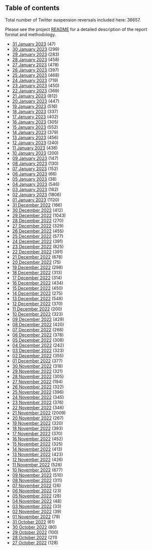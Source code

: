 ## Table of contents
Total number of Twitter suspension reversals included here: 36657.

Please see the project [README](https://github.com/travisbrown/unsuspensions) for a detailed description of the report format and methodology.
* [31 January 2023](2023-01-31/) (47)
* [30 January 2023](2023-01-30/) (299)
* [29 January 2023](2023-01-29/) (283)
* [28 January 2023](2023-01-28/) (458)
* [27 January 2023](2023-01-27/) (478)
* [26 January 2023](2023-01-26/) (397)
* [25 January 2023](2023-01-25/) (468)
* [24 January 2023](2023-01-24/) (719)
* [23 January 2023](2023-01-23/) (450)
* [22 January 2023](2023-01-22/) (369)
* [21 January 2023](2023-01-21/) (812)
* [20 January 2023](2023-01-20/) (447)
* [19 January 2023](2023-01-19/) (516)
* [18 January 2023](2023-01-18/) (337)
* [17 January 2023](2023-01-17/) (402)
* [16 January 2023](2023-01-16/) (305)
* [15 January 2023](2023-01-15/) (552)
* [14 January 2023](2023-01-14/) (379)
* [13 January 2023](2023-01-13/) (456)
* [12 January 2023](2023-01-12/) (240)
* [11 January 2023](2023-01-11/) (436)
* [10 January 2023](2023-01-10/) (200)
* [09 January 2023](2023-01-09/) (147)
* [08 January 2023](2023-01-08/) (130)
* [07 January 2023](2023-01-07/) (152)
* [06 January 2023](2023-01-06/) (66)
* [05 January 2023](2023-01-05/) (38)
* [04 January 2023](2023-01-04/) (546)
* [03 January 2023](2023-01-03/) (162)
* [02 January 2023](2023-01-02/) (1806)
* [01 January 2023](2023-01-01/) (1120)
* [31 December 2022](2022-12-31/) (166)
* [30 December 2022](2022-12-30/) (412)
* [29 December 2022](2022-12-29/) (1043)
* [28 December 2022](2022-12-28/) (270)
* [27 December 2022](2022-12-27/) (329)
* [26 December 2022](2022-12-26/) (455)
* [25 December 2022](2022-12-25/) (577)
* [24 December 2022](2022-12-24/) (391)
* [23 December 2022](2022-12-23/) (825)
* [22 December 2022](2022-12-22/) (391)
* [21 December 2022](2022-12-21/) (678)
* [20 December 2022](2022-12-20/) (75)
* [19 December 2022](2022-12-19/) (298)
* [18 December 2022](2022-12-18/) (313)
* [17 December 2022](2022-12-17/) (314)
* [16 December 2022](2022-12-16/) (434)
* [15 December 2022](2022-12-15/) (450)
* [14 December 2022](2022-12-14/) (275)
* [13 December 2022](2022-12-13/) (548)
* [12 December 2022](2022-12-12/) (370)
* [11 December 2022](2022-12-11/) (200)
* [10 December 2022](2022-12-10/) (323)
* [09 December 2022](2022-12-09/) (429)
* [08 December 2022](2022-12-08/) (420)
* [07 December 2022](2022-12-07/) (268)
* [06 December 2022](2022-12-06/) (378)
* [05 December 2022](2022-12-05/) (308)
* [04 December 2022](2022-12-04/) (242)
* [03 December 2022](2022-12-03/) (323)
* [02 December 2022](2022-12-02/) (355)
* [01 December 2022](2022-12-01/) (377)
* [30 November 2022](2022-11-30/) (318)
* [29 November 2022](2022-11-29/) (321)
* [28 November 2022](2022-11-28/) (305)
* [27 November 2022](2022-11-27/) (194)
* [26 November 2022](2022-11-26/) (322)
* [25 November 2022](2022-11-25/) (396)
* [24 November 2022](2022-11-24/) (345)
* [23 November 2022](2022-11-23/) (376)
* [22 November 2022](2022-11-22/) (346)
* [21 November 2022](2022-11-21/) (2009)
* [20 November 2022](2022-11-20/) (267)
* [19 November 2022](2022-11-19/) (320)
* [18 November 2022](2022-11-18/) (393)
* [17 November 2022](2022-11-17/) (370)
* [16 November 2022](2022-11-16/) (452)
* [15 November 2022](2022-11-15/) (325)
* [14 November 2022](2022-11-14/) (413)
* [13 November 2022](2022-11-13/) (423)
* [12 November 2022](2022-11-12/) (426)
* [11 November 2022](2022-11-11/) (528)
* [10 November 2022](2022-11-10/) (677)
* [09 November 2022](2022-11-09/) (510)
* [08 November 2022](2022-11-08/) (311)
* [07 November 2022](2022-11-07/) (26)
* [06 November 2022](2022-11-06/) (23)
* [05 November 2022](2022-11-05/) (28)
* [04 November 2022](2022-11-04/) (48)
* [03 November 2022](2022-11-03/) (33)
* [02 November 2022](2022-11-02/) (39)
* [01 November 2022](2022-11-01/) (79)
* [31 October 2022](2022-10-31/) (61)
* [30 October 2022](2022-10-30/) (80)
* [29 October 2022](2022-10-29/) (100)
* [28 October 2022](2022-10-28/) (211)
* [27 October 2022](2022-10-27/) (128)
